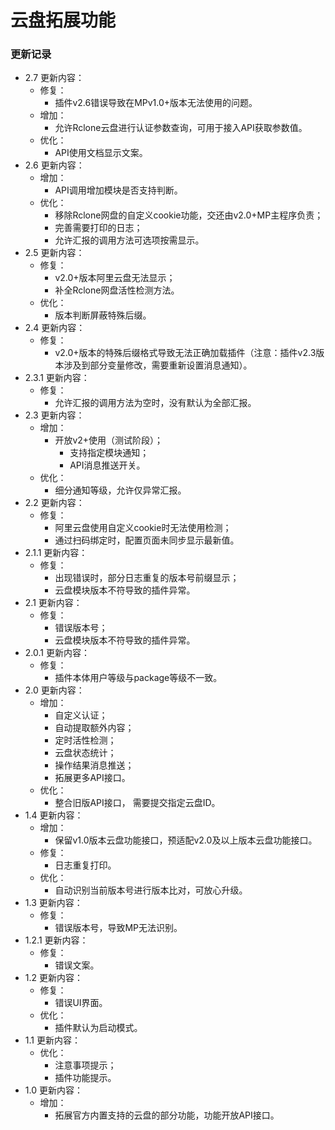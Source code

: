 # 云盘拓展功能

### 更新记录
- 2.7 更新内容：
  - 修复：
    - 插件v2.6错误导致在MPv1.0+版本无法使用的问题。
  - 增加：
    - 允许Rclone云盘进行认证参数查询，可用于接入API获取参数值。
  - 优化：
    - API使用文档显示文案。
- 2.6 更新内容：
  - 增加：
    - API调用增加模块是否支持判断。
  - 优化：
    - 移除Rclone网盘的自定义cookie功能，交还由v2.0+MP主程序负责；
    - 完善需要打印的日志；
    - 允许汇报的调用方法可选项按需显示。
- 2.5 更新内容：
  - 修复：
    - v2.0+版本阿里云盘无法显示；
    - 补全Rclone网盘活性检测方法。
  - 优化：
    - 版本判断屏蔽特殊后缀。
- 2.4 更新内容：
  - 修复：
    - v2.0+版本的特殊后缀格式导致无法正确加载插件（注意：插件v2.3版本涉及到部分变量修改，需要重新设置消息通知）。
- 2.3.1 更新内容：
  - 修复：
    - 允许汇报的调用方法为空时，没有默认为全部汇报。
- 2.3 更新内容：
  - 增加：
    - 开放v2+使用（测试阶段）；
      - 支持指定模块通知；
      - API消息推送开关。
  - 优化：
    - 细分通知等级，允许仅异常汇报。
- 2.2 更新内容：
  - 修复：
    - 阿里云盘使用自定义cookie时无法使用检测；
    - 通过扫码绑定时，配置页面未同步显示最新值。
- 2.1.1 更新内容：
  - 修复：
    - 出现错误时，部分日志重复的版本号前缀显示；
    - 云盘模块版本不符导致的插件异常。
- 2.1 更新内容：
  - 修复：
    - 错误版本号；
    - 云盘模块版本不符导致的插件异常。
- 2.0.1 更新内容：
  - 修复：
    - 插件本体用户等级与package等级不一致。
- 2.0 更新内容：
  - 增加：
    - 自定义认证；
    - 自动提取额外内容；
    - 定时活性检测；
    - 云盘状态统计；
    - 操作结果消息推送；
    - 拓展更多API接口。
  - 优化：
    - 整合旧版API接口， 需要提交指定云盘ID。 
- 1.4 更新内容：
  - 增加：
    - 保留v1.0版本云盘功能接口，预适配v2.0及以上版本云盘功能接口。
  - 修复：
    - 日志重复打印。
  - 优化：
    - 自动识别当前版本号进行版本比对，可放心升级。
- 1.3 更新内容：
  - 修复：
    - 错误版本号，导致MP无法识别。
- 1.2.1 更新内容：
  - 修复：
    - 错误文案。
- 1.2 更新内容：
  - 修复：
    - 错误UI界面。
  - 优化：
    - 插件默认为启动模式。
- 1.1 更新内容：
  - 优化：
    - 注意事项提示；
    - 插件功能提示。
- 1.0 更新内容：
  - 增加：
    - 拓展官方内置支持的云盘的部分功能，功能开放API接口。
